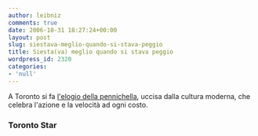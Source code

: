 ```yaml
---
author: leibniz
comments: true
date: 2006-10-31 18:27:24+00:00
layout: post
slug: siestava-meglio-quando-si-stava-peggio
title: Siesta(va) meglio quando si stava peggio
wordpress_id: 2320
categories:
- 'null'
---
```


A Toronto si fa [l'elogio della pennichella](http://www.thestar.com/NASApp/cs/ContentServer?pagename=thestar/Layout/Article_Type1&c=Article&cid=1162034471459&call_pageid=1105528093962&col=1105528093790), uccisa dalla cultura moderna, che celebra l'azione e la velocità ad ogni costo.

### Toronto Star
